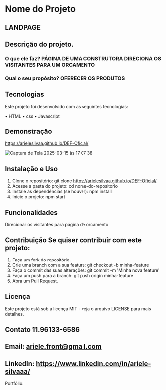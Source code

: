 # Nome do Projeto

## LANDPAGE

## Descrição do projeto.

 ### O que ele faz? PÁGINA DE UMA CONSTRUTORA DIRECIONA OS VISITANTES PARA UM ORCAMENTO
 
 ### Qual o seu propósito? OFERECER OS PRODUTOS
## Tecnologias 

Este projeto foi desenvolvido com as seguintes tecnologias:

• HTML
• css
• Javascript


 ## Demonstração

https://arielesilvaa.github.io/DEF-Oficial/


![Captura de Tela 2025-03-15 às 17 07 38](https://github.com/user-attachments/assets/f59ac774-ee55-4828-bd04-45de17c2e7f1)


## Instalação e Uso 
1. Clone o repositório: git clone https://arielesilvaa.github.io/DEF-Oficial/
2. Acesse a pasta do projeto: cd nome-do-repositorio 
3. Instale as dependências (se houver): npm install 
4. Inicie o projeto: npm start  

## Funcionalidades

Direcionar os visitantes para página de orcamento

 ## Contribuição Se quiser contribuir com este projeto: 

1. Faça um fork do repositório. 
2. Crie uma branch com a sua feature: git checkout -b minha-feature 
3. Faça o commit das suas alterações: git commit -m 'Minha nova feature' 
4. Faça um push para a branch: git push origin minha-feature 
5. Abra um Pull Request. 

## Licença
 Este projeto está sob a licença MIT - veja o arquivo LICENSE para mais detalhes.
 
 ## Contato 11.96133-6586 
  
## Email: ariele.front@gmail.com
 
##  LinkedIn: https://www.linkedin.com/in/ariele-silvaaa/
  
  Portfólio: 
